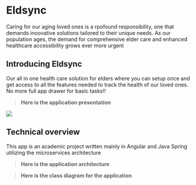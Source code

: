 # Eldsync

Caring for our aging loved ones is a rpofound responsibility, one that demands inoovative solutions tailored to their unique needs. As our population ages, the demand for comprehensive elder care and enhanced healthcare accessibility grows ever more urgent 

## Introducing Eldsync

Our all in one health care solution for elders where you can setup once and get access to all the features needed to track the health of our loved ones. No more full app drawer for basic tasks!! 

> **Here is the application presentation**

<img src="https://drive.usercontent.google.com/download?id=17BKiQRbPIY6fX0hYLzo7XwwPFUzF-tpg&export=view" />


## Technical overview 

This app is an academic project written mainly in Angular and Java Spring utilizing the microservices architecture
> **Here is the application architecture**


> **Here is the class diagram for the application**
